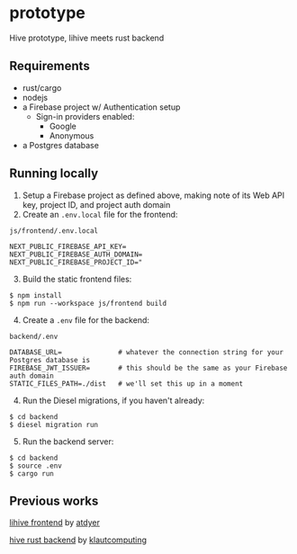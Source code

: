 # prototype
Hive prototype, lihive meets rust backend

## Requirements

* rust/cargo
* nodejs
* a Firebase project w/ Authentication setup
    * Sign-in providers enabled:
        * Google
        * Anonymous
* a Postgres database

## Running locally

1. Setup a Firebase project as defined above, making note of its Web API key, project ID, and project auth domain
2. Create an `.env.local` file for the frontend:

`js/frontend/.env.local`
```
NEXT_PUBLIC_FIREBASE_API_KEY=
NEXT_PUBLIC_FIREBASE_AUTH_DOMAIN=
NEXT_PUBLIC_FIREBASE_PROJECT_ID="
```

3. Build the static frontend files:

```
$ npm install
$ npm run --workspace js/frontend build
```

4. Create a `.env` file for the backend:

`backend/.env`
```
DATABASE_URL=              # whatever the connection string for your Postgres database is
FIREBASE_JWT_ISSUER=       # this should be the same as your Firebase auth domain
STATIC_FILES_PATH=./dist   # we'll set this up in a moment
```

4. Run the Diesel migrations, if you haven't already:

```
$ cd backend
$ diesel migration run
```

5. Run the backend server:

```
$ cd backend
$ source .env
$ cargo run
```

## Previous works
[lihive frontend](https://github.com/atdyer/lihive) by [atdyer](https://github.com/atdyer/lihive)

[hive rust backend](https://github.com/klautcomputing/hive) by [klautcomputing](https://github.com/klautcomputing)
